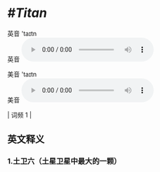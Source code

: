 # ***\#Titan*** 
英音 'taɪtn  
英音
<audio src="./media/Titan1.aac" controls="controls"></audio>

美音 'taɪtn  
美音
<audio src="./media/Titan2.aac" controls="controls"></audio>



| 词频 1 |  

英文释义
---
### 1.**土卫六（土星卫星中最大的一颗）**  


